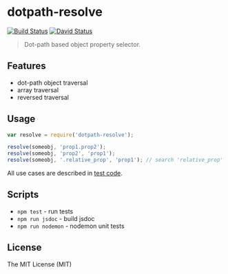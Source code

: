 # dotpath-resolve

[![Build Status](https://travis-ci.org/tsertkov/dotpath-resolve.svg)](https://travis-ci.org/tsertkov/dotpath-resolve)
[![David Status](https://david-dm.org/tsertkov/dotpath-resolve.png)](https://david-dm.org/tsertkov/dotpath-resolve)

> Dot-path based object property selector.

## Features

- dot-path object traversal
- array traversal
- reversed traversal

## Usage

```javascript
var resolve = require('dotpath-resolve');

resolve(someobj, 'prop1.prop2');
resolve(someobj, 'prop2', 'prop1');
resolve(someobj, '.relative_prop', 'prop1'); // search 'relative_prop' starting from someobj[prop1] upwards
```

All use cases are described in [test code](https://github.com/tsertkov/dotpath-resolve/blob/master/test/resolve.js).

## Scripts

- `npm test` - run tests
- `npm run jsdoc` - build jsdoc
- `npm run nodemon` - nodemon unit tests

## License

The MIT License (MIT)
